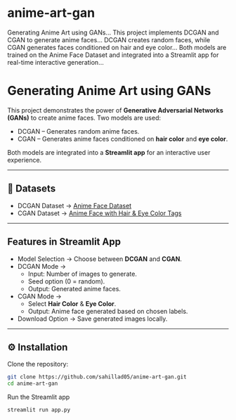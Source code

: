 # anime-art-gan
Generating Anime Art using GANs... This project implements DCGAN and CGAN to generate anime faces... DCGAN creates random faces, while CGAN generates faces conditioned on hair and eye color... Both models are trained on the Anime Face Dataset and integrated into a Streamlit app for real-time interactive generation...

# Generating Anime Art using GANs  

This project demonstrates the power of **Generative Adversarial Networks (GANs)** to create anime faces. Two models are used:  

- DCGAN – Generates random anime faces.  
- CGAN – Generates anime faces conditioned on **hair color** and **eye color**.  

Both models are integrated into a **Streamlit app** for an interactive user experience.  

---

## 📂 Datasets  
- DCGAN Dataset → [Anime Face Dataset](https://www.kaggle.com/datasets/splcher/animefacedataset)  
- CGAN Dataset → [Anime Face with Hair & Eye Color Tags](https://www.kaggle.com/datasets/mnkbiswas/anime-face-with-eye-and-hair-color-tagged)  

---

## Features in Streamlit App  
- Model Selection → Choose between **DCGAN** and **CGAN**.  
- DCGAN Mode →  
  - Input: Number of images to generate.  
  - Seed option (0 = random).  
  - Output: Generated anime faces.  
- CGAN Mode →  
  - Select **Hair Color** & **Eye Color**.  
  - Output: Anime face generated based on chosen labels.  
- Download Option → Save generated images locally.  

---

## ⚙️ Installation  

Clone the repository:  
```bash
git clone https://github.com/sahillad05/anime-art-gan.git
cd anime-art-gan

```

Run the Streamlit app

```bash
streamlit run app.py
```
